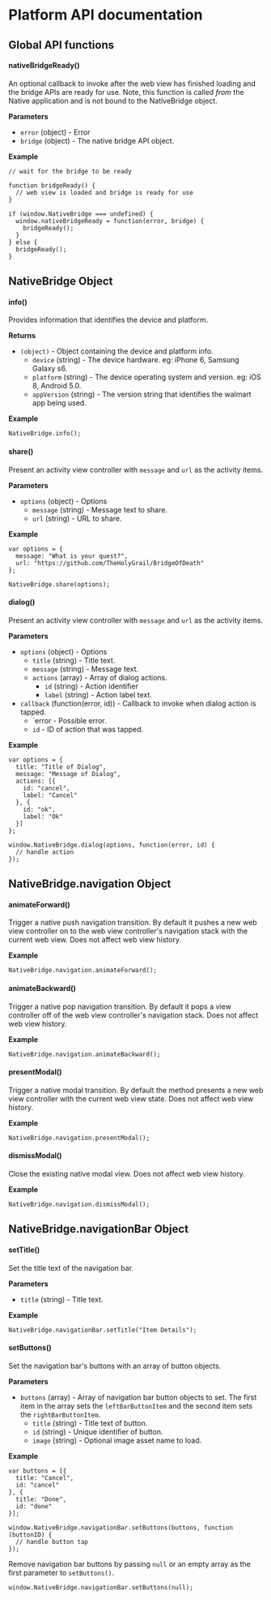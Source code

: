 Platform API documentation
==========================

## Global API functions ##

#### nativeBridgeReady()

An optional callback to invoke after the web view has finished loading and the bridge APIs are ready for use. Note,
this function is called *from* the Native application and is not bound to the NativeBridge object.

**Parameters**

- `error` (object) - Error
- `bridge` (object) - The native bridge API object.

**Example**

```
// wait for the bridge to be ready

function bridgeReady() {
  // web view is loaded and bridge is ready for use
}

if (window.NativeBridge === undefined) {
  window.nativeBridgeReady = function(error, bridge) {
    bridgeReady();
  }
} else {
  bridgeReady();
}
```

## NativeBridge Object ##

#### info()

Provides information that identifies the device and platform.

**Returns**

- `(object)`  - Object containing the device and platform info.
  - `device` (string) - The device hardware. eg: iPhone 6, Samsung Galaxy s6.
  - `platform` (string) - The device operating system and version. eg: iOS 8, Android 5.0.
  - `appVersion` (string) -  The version string that identifies the walmart app being used.


**Example**

```
NativeBridge.info();

```

#### share()

Present an activity view controller with `message` and `url` as the activity items.

**Parameters**

- `options` (object) - Options
  - `message` (string) - Message text to share.
  - `url` (string) -  URL to share.

**Example**

```
var options = {
  message: "What is your quest?", 
  url: "https://github.com/TheHolyGrail/BridgeOfDeath"
};

NativeBridge.share(options);

```

#### dialog()

Present an activity view controller with `message` and `url` as the activity items.

**Parameters**

- `options` (object) - Options
  - `title` (string) -  Title text.
  - `message` (string) - Message text.
  - `actions` (array) - Array of dialog actions.
    - `id` (string) - Action identifier
    - `label` (string) - Action label text.
- `callback` (function(error, id)) - Callback to invoke when dialog action is tapped.
  - `error - Possible error.
  - `id` - ID of action that was tapped.

**Example**

```
var options = {
  title: "Title of Dialog",
  message: "Message of Dialog",
  actions: [{
    id: "cancel",
    label: "Cancel"
  }, {
    id: "ok",
    label: "Ok"
  }]
};

window.NativeBridge.dialog(options, function(error, id) {
  // handle action
});

```

## NativeBridge.navigation Object ##

#### animateForward()

Trigger a native push navigation transition. By default it pushes a new web view controller on to the web view controller's navigation stack with the current web view. Does not affect web view history.

**Example**

```
NativeBridge.navigation.animateForward();

```

#### animateBackward()

Trigger a native pop navigation transition. By default it pops a view controller off of the web view controller's navigation stack. Does not affect web view history.

**Example**

```
NativeBridge.navigation.animateBackward();

```

#### presentModal()

Trigger a native modal transition. By default the method presents a new web view controller with the current web view state. Does not affect web view history.

**Example**

```
NativeBridge.navigation.presentModal();

```

#### dismissModal()

Close the existing native modal view. Does not affect web view history.

**Example**

```
NativeBridge.navigation.dismissModal();

```


## NativeBridge.navigationBar Object ##

#### setTitle()

Set the title text of the navigation bar.

**Parameters**

- `title` (string) -  Title text.

**Example**

```
NativeBridge.navigationBar.setTitle("Item Details");

```

#### setButtons()

Set the navigation bar's buttons with an array of button objects.

**Parameters**

- `buttons` (array) - Array of navigation bar button objects to set. The first item in the array sets the `leftBarButtonItem` and the second item sets the `rightBarButtonItem`.
  - `title` (string) - Title text of button.
  - `id` (string) -  Unique identifier of button.
  - `image` (string) -  Optional image asset name to load.

**Example**

```
var buttons = [{
  title: "Cancel",
  id: "cancel"
}, {
  title: "Done",
  id: "done"
}];

window.NativeBridge.navigationBar.setButtons(buttons, function (buttonID) {
  // handle button tap
});
```

Remove navigation bar buttons by passing `null` or an empty array as the first parameter to `setButtons()`.

```
window.NativeBridge.navigationBar.setButtons(null);
```
